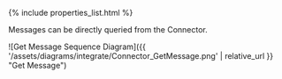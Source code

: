 <!-- This include inserts the table with the metadata  -->

{% include properties_list.html %}

Messages can be directly queried from the Connector.

![Get Message Sequence Diagram]({{ '/assets/diagrams/integrate/Connector_GetMessage.png' | relative_url }} "Get Message")